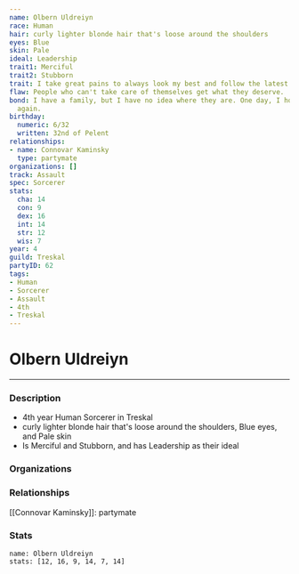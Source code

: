 ```yaml
---
name: Olbern Uldreiyn
race: Human
hair: curly lighter blonde hair that's loose around the shoulders
eyes: Blue
skin: Pale
ideal: Leadership
trait1: Merciful
trait2: Stubborn
trait: I take great pains to always look my best and follow the latest fashions.
flaw: People who can't take care of themselves get what they deserve.
bond: I have a family, but I have no idea where they are. One day, I hope to see them
  again.
birthday:
  numeric: 6/32
  written: 32nd of Pelent
relationships:
- name: Connovar Kaminsky
  type: partymate
organizations: []
track: Assault
spec: Sorcerer
stats:
  cha: 14
  con: 9
  dex: 16
  int: 14
  str: 12
  wis: 7
year: 4
guild: Treskal
partyID: 62
tags:
- Human
- Sorcerer
- Assault
- 4th
- Treskal
---
```

# Olbern Uldreiyn
---
### Description
- 4th year Human Sorcerer in Treskal
- curly lighter blonde hair that's loose around the shoulders, Blue eyes, and Pale skin
- Is Merciful and Stubborn, and has Leadership as their ideal

### Organizations
### Relationships
[[Connovar Kaminsky]]: partymate
### Stats
```statblock
name: Olbern Uldreiyn
stats: [12, 16, 9, 14, 7, 14]
```